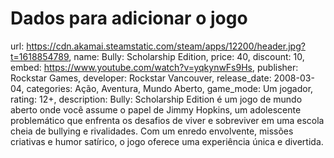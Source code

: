 # Dados para adicionar o jogo

  url: https://cdn.akamai.steamstatic.com/steam/apps/12200/header.jpg?t=1618854789,
  name: Bully: Scholarship Edition,
  price: 40,
  discount: 10,
  embed: https://www.youtube.com/watch?v=yqkynwFs9Hs,
  publisher: Rockstar Games,
  developer: Rockstar Vancouver,
  release_date: 2008-03-04,
  categories: Ação, Aventura, Mundo Aberto,
  game_mode: Um jogador,
  rating: 12+,
  description: Bully: Scholarship Edition é um jogo de mundo aberto onde você assume o papel de Jimmy Hopkins, um adolescente problemático que enfrenta os desafios de viver e sobreviver em uma escola cheia de bullying e rivalidades. Com um enredo envolvente, missões criativas e humor satírico, o jogo oferece uma experiência única e divertida.
